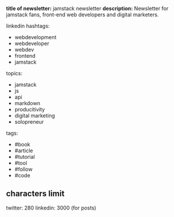 **title of newsletter:** jamstack newsletter
**description:** Newsletter for jamstack fans, front-end web developers and digital marketers.

linkedin hashtags:
- webdevelopment
- webdeveloper
- webdev
- frontend
- jamstack

topics:
- jamstack
- js
- api
- markdown
- producitivity
- digital marketing
- solopreneur

tags: 
- #book 
- #article
- #tutorial
- #tool
- #follow
- #code

## characters limit
twitter: 280
linkedin: 3000 (for posts)